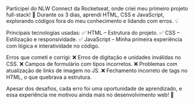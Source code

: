 Participei do NLW Connect da Rocketseat, onde criei meu primeiro projeto full-stack! 🚀 Durante os 3 dias, aprendi HTML, CSS e JavaScript, explorando códigos fora do meu conhecimento e lidando com erros. 💡

Principais tecnologias usadas:
✅ HTML – Estrutura do projeto.
✅ CSS – Estilização e responsividade.
✅ JavaScript – Minha primeira experiência com lógica e interatividade no código.

Erros que cometi e corrigi:
❌ Erros de digitação e unidades inválidas no CSS.
❌ Campos de formulário com tipos incorretos.
❌ Problemas com atualização de links de imagem no JS.
❌ Fechamento incorreto de tags no HTML, o que quebrava a estrutura.

Apesar dos desafios, cada erro foi uma oportunidade de aprendizado, e essa experiência me motivou ainda mais no desenvolvimento web! 🎯
 
